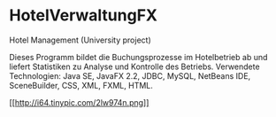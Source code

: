 # HotelVerwaltungFX
Hotel Management (University project)

Dieses Programm bildet die Buchungsprozesse im Hotelbetrieb ab und liefert
Statistiken zu Analyse und Kontrolle des Betriebs.
Verwendete Technologien: Java SE, JavaFX 2.2, JDBC, MySQL, NetBeans IDE,
SceneBuilder, CSS, XML, FXML, HTML.

[[http://i64.tinypic.com/2lw974n.png]]
